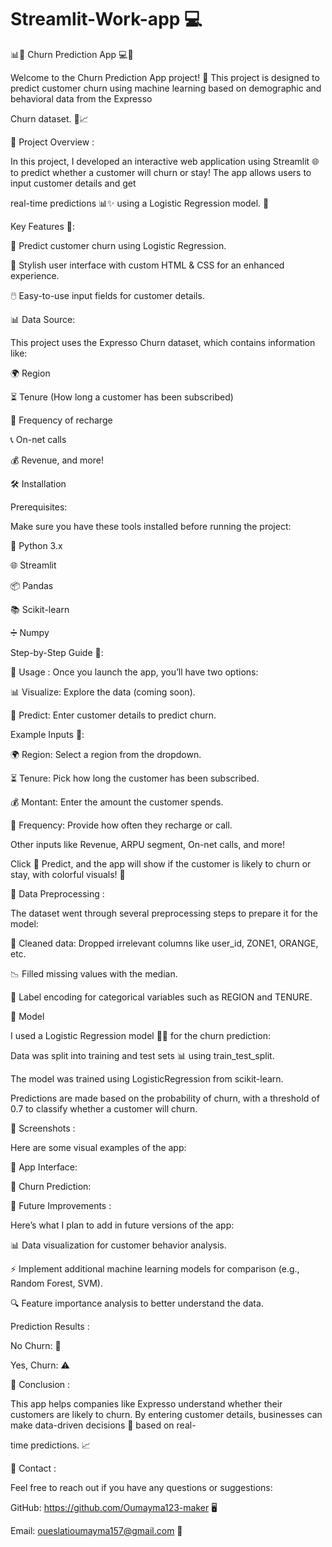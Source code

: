 # Streamlit-Work-app 💻 
📊🔮 Churn Prediction App 💻🎉

Welcome to the Churn Prediction App project! 🚀 This project is designed to predict customer churn using machine learning based on demographic and behavioral data from the Expresso

Churn dataset. 📂📈

🌟 Project Overview :

In this project, I developed an interactive web application using Streamlit 🌐 to predict whether a customer will churn or stay! The app allows users to input customer details and get

real-time predictions 📊✨ using a Logistic Regression model. 🎯

Key Features 🔑:

🔮 Predict customer churn using Logistic Regression.

💅 Stylish user interface with custom HTML & CSS for an enhanced experience.

🖱️ Easy-to-use input fields for customer details.

📊 Data Source:

This project uses the Expresso Churn dataset, which contains information like:

🌍 Region

⏳ Tenure (How long a customer has been subscribed)

🔁 Frequency of recharge

📞 On-net calls

💰 Revenue, and more!

🛠️ Installation

Prerequisites:

Make sure you have these tools installed before running the project:

🐍 Python 3.x

🌐 Streamlit

📦 Pandas

📚 Scikit-learn

➗ Numpy

Step-by-Step Guide 👣:

📌 Usage :
Once you launch the app, you’ll have two options:

📊 Visualize: Explore the data (coming soon).

🔮 Predict: Enter customer details to predict churn.

Example Inputs 🎯:

🌍 Region: Select a region from the dropdown.

⏳ Tenure: Pick how long the customer has been subscribed.

💰 Montant: Enter the amount the customer spends.

🔄 Frequency: Provide how often they recharge or call.

Other inputs like Revenue, ARPU segment, On-net calls, and more!

Click 🔮 Predict, and the app will show if the customer is likely to churn or stay, with colorful visuals! 🎨

🔧 Data Preprocessing :

The dataset went through several preprocessing steps to prepare it for the model:

🧹 Cleaned data: Dropped irrelevant columns like user_id, ZONE1, ORANGE, etc.

📉 Filled missing values with the median.

🔖 Label encoding for categorical variables such as REGION and TENURE.

🧠 Model

I used a Logistic Regression model 🧑‍🔬 for the churn prediction:

Data was split into training and test sets 📊 using train_test_split.

The model was trained using LogisticRegression from scikit-learn.

Predictions are made based on the probability of churn, with a threshold of 0.7 to classify whether a customer will churn.

🎨 Screenshots :

Here are some visual examples of the app:

🌟 App Interface:

🔮 Churn Prediction:

🚀 Future Improvements :

Here’s what I plan to add in future versions of the app:

📊 Data visualization for customer behavior analysis.

⚡ Implement additional machine learning models for comparison (e.g., Random Forest, SVM).

🔍 Feature importance analysis to better understand the data.

Prediction Results : 

No Churn: 🚫

Yes, Churn: ⚠️

🎉 Conclusion :

This app helps companies like Expresso understand whether their customers are likely to churn. By entering customer details, businesses can make data-driven decisions 🧠 based on real-

time predictions. 📈

📧 Contact :

Feel free to reach out if you have any questions or suggestions:

GitHub: https://github.com/Oumayma123-maker 🖥️

Email: oueslatioumayma157@gmail.com 📩

